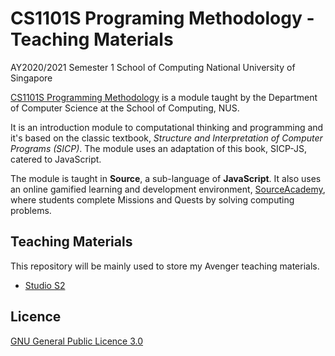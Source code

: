 # CS1101S Programing Methodology - Teaching Materials

AY2020/2021 Semester 1
School of Computing
National University of Singapore

[CS1101S Programming Methodology](https://www.comp.nus.edu.sg/~cs1101s/ "Module page") is a module taught by the Department of Computer Science at the School of Computing, NUS. 

It is an introduction module to computational thinking and programming and it's based on the classic textbook, _Structure and Interpretation of Computer Programs (SICP)_. The module uses an adaptation of this book, SICP-JS, catered to JavaScript. 

The module is taught in **Source**, a sub-language of **JavaScript**. It also
uses an online gamified learning and development environment, [SourceAcademy](https://sourceacademy.nus.edu.sg/ "SourceAcademy"), where students complete Missions and Quests by solving computing problems.


## Teaching Materials

This repository will be mainly used to store my Avenger teaching materials.

- [Studio S2](https://github.com/howtoosee/CS1101S_AY2021S1_TA/blob/master/studio_slides/studio_2_slides.pdf)


## Licence
[GNU General Public Licence 3.0](https://github.com/howtoosee/CS1101S_AY2021S1_TA/blob/master/LICENSE)


